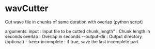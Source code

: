 # wavCutter
Cut wave file in chunks of same duration with overlap (python script)

arguments:
    input : Input file to be cutted
    chunk_length" : Chunk length in seconds
    overlap : Overlap in seconds
    --output-dir : Output directory (optional)
    --keep-incomplete : if true, save the last incomplete part
